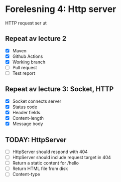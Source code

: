 # Forelesning 4: Http server

HTTP request ser ut


## Repeat av lecture 2

* [x] Maven
* [x] Github Actions
* [x] Working branch
* [ ] Pull request
* [ ] Test report

## Repeat av lecture 3: Socket, HTTP

* [x] Socket connects server
* [x] Status code
* [x] Header fields
* [x] Content-length
* [x] Message body
 
## TODAY: HttpServer

* [ ] HttpServer should respond with 404
* [ ] HttpServer should include request target in 404
* [ ] Return a static content for /hello
* [ ] Return HTML file from disk
* [ ] Content-type
